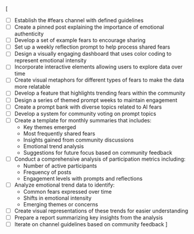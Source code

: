 [
- [ ] Establish the #fears channel with defined guidelines
- [ ] Create a pinned post explaining the importance of emotional authenticity
- [ ] Develop a set of example fears to encourage sharing
- [ ] Set up a weekly reflection prompt to help process shared fears
- [ ] Design a visually engaging dashboard that uses color coding to represent emotional intensity
- [ ] Incorporate interactive elements allowing users to explore data over time
- [ ] Create visual metaphors for different types of fears to make the data more relatable
- [ ] Develop a feature that highlights trending fears within the community
- [ ] Design a series of themed prompt weeks to maintain engagement
- [ ] Create a prompt bank with diverse topics related to AI fears
- [ ] Develop a system for community voting on prompt topics
- [ ] Create a template for monthly summaries that includes:
  - Key themes emerged
  - Most frequently shared fears
  - Insights gained from community discussions
  - Emotional trend analysis
  - Suggestions for future focus based on community feedback
- [ ] Conduct a comprehensive analysis of participation metrics including:
  - Number of active participants
  - Frequency of posts
  - Engagement levels with prompts and reflections
- [ ] Analyze emotional trend data to identify:
  - Common fears expressed over time
  - Shifts in emotional intensity
  - Emerging themes or concerns
- [ ] Create visual representations of these trends for easier understanding
- [ ] Prepare a report summarizing key insights from the analysis
- [ ] Iterate on channel guidelines based on community feedback
]